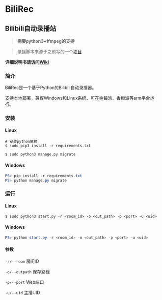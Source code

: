 # BiliRec

## Bilibili自动录播站

> **需要python3+ffmpeg的支持**

> 录播脚本来源于之前写的一个[项目](https://github.com/dreammer12138/DDMonitor)

**详细说明书请访问[Wiki](https://1145141919810.wang/BiliRec)**

### 简介

BiliRec是一个基于Python的Bilibili自动录播器。

支持本地部署，兼容Windows和Linux系统，可在树莓派、香橙派等arm平台运行。

### 安装

#### Linux

```shell
# 安装python依赖
$ sudo pip3 install -r requirements.txt

$ sudo python3 manage.py migrate
```

#### Windows

```powershell
PS> pip install -r requirements.txt
PS> python manage.py migrate
```

### 运行

#### Linux

```shell
$ sudo python3 start.py -r <room_id> -o <out_path> -p <port> -u <uid>
```

#### Windows

```powershell
PS> python start.py -r <room_id> -o <out_path> -p <port> -u <uid>
```

#### 参数

`-r/--room` 房间ID

`-o/--outpath` 保存路径

`-p/--port` Web端口

`-u/--uid` 主播UID